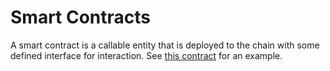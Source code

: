 # Smart Contracts

A smart contract is a callable entity that is deployed to the chain with some defined interface for interaction. See [this contract](../examples/wallet_smart_contract.md) for an example.

